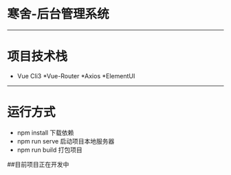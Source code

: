 # 寒舍-后台管理系统
***
# 项目技术栈
* Vue Cli3
*Vue-Router
*Axios
*ElementUI
***
# 运行方式
- npm install 下载依赖
- npm run serve 启动项目本地服务器
- npm run build 打包项目

##目前项目正在开发中